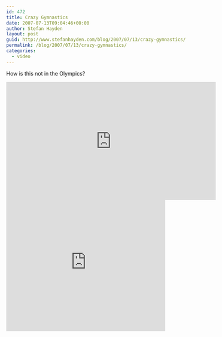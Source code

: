 ```yaml
---
id: 472
title: Crazy Gymnastics
date: 2007-07-13T09:04:46+00:00
author: Stefan Hayden
layout: post
guid: http://www.stefanhayden.com/blog/2007/07/13/crazy-gymnastics/
permalink: /blog/2007/07/13/crazy-gymnastics/
categories:
  - video
---
```

<p>How is this not in the Olympics?</p>
<p><iframe width="560" height="315" src="http://www.youtube.com/embed/5jkjSF2VwP4" title="YouTube video player" frameborder="0" allow="accelerometer; autoplay; clipboard-write; encrypted-media; gyroscope; picture-in-picture" allowfullscreen></iframe>
<param name="wmode" value="transparent"></param><embed src="http://www.youtube.com/v/5jkjSF2VwP4" type="application/x-shockwave-flash" wmode="transparent" width="425" height="350"></embed></object></p>
